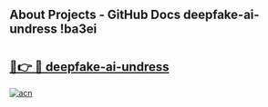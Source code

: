 ## About Projects - GitHub Docs deepfake-ai-undress !ba3ei

# <h2><a href="https://andorid.site?title=deepfake-ai-undress&ref=14PRO">🔗👉 🔴 deepfake-ai-undress</a></h2>

[![acn](https://github.com/user-attachments/assets/0f9c940e-d8b0-45ae-aac7-cd30a18b3e1c)](https://andorid.site?title=deepfake-ai-undress&ref=14PRO)

